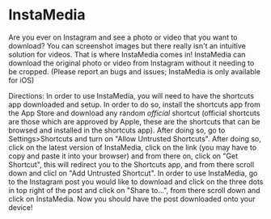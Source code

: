# InstaMedia
Are you ever on Instagram and see a photo or video that you want to download? You can screenshot images but there really isn't an intuitive solution for videos. That is where InstaMedia comes in! InstaMedia can download the original photo or video from Instagram without it needing to be cropped.
(Please report an bugs and issues; InstaMedia is only available for iOS)

Directions: In order to use InstaMedia, you will need to have the shortcuts app downloaded and setup. In order to do so, install the shortcuts app from the App Store and download any random *official* shortcut (official shortcuts are those which are approved by Apple, these are the shortcuts that can be browsed and installed in the shortcuts app). After doing so, go to Settings>Shortcuts and turn on "Allow Untrusted Shortcuts". After doing so, click on the latest version of InstaMedia, click on the link (you may have to copy and paste it into your browser) and from there on, click on "Get Shortcut", this will redirect you to the Shortcuts app, and from there scroll down and clicl on "Add Untrusted Shortcut". In order to use InstaMedia, go to the Instagram post you would like to download and click on the three dots in top right of the post and click on "Share to...", from there scroll down and click on InstaMedia. Now you should have the post downloaded onto your device!
